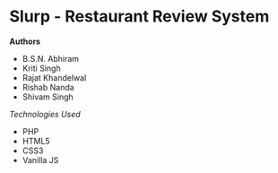 # Slurp - Restaurant Review System

**Authors**
- B.S.N. Abhiram
- Kriti Singh
- Rajat Khandelwal
- Rishab Nanda
- Shivam Singh

*Technologies Used*
- PHP
- HTML5
- CSS3
- Vanilla JS